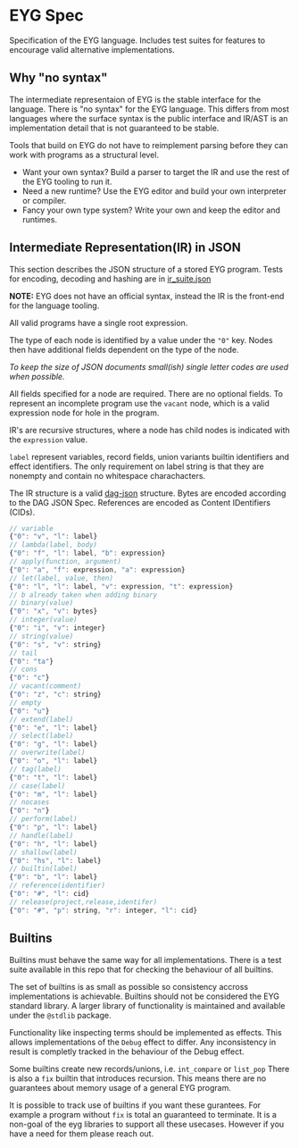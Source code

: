 # EYG Spec

Specification of the EYG language.
Includes test suites for features to encourage valid alternative implementations.

## Why "no syntax"

The intermediate representaion of EYG is the stable interface for the language.
There is "no syntax" for the EYG language. This differs from most languages where the surface syntax is the public interface and IR/AST is an implementation detail that is not guaranteed to be stable.

Tools that build on EYG do not have to reimplement parsing before they can work with programs as a structural level.

- Want your own syntax? Build a parser to target the IR and use the rest of the EYG tooling to run it. 
- Need a new runtime? Use the EYG editor and build your own interpreter or compiler.
- Fancy your own type system? Write your own and keep the editor and runtimes.

## Intermediate Representation(IR) in JSON

This section describes the JSON structure of a stored EYG program.
Tests for encoding, decoding and hashing are in [ir_suite.json](./ir_suite.json)

**NOTE:** EYG does not have an official syntax, instead the IR is the front-end for the language tooling.

All valid programs have a single root expression.

The type of each node is identified by a value under the `"0"` key.
Nodes then have additional fields dependent on the type of the node.

*To keep the size of JSON documents small(ish) single letter codes are used when possible.*

All fields specified for a node are required.
There are no optional fields.
To represent an incomplete program use the `vacant` node, which is a valid expression node for hole in the program.

IR's are recursive structures, where a node has child nodes is indicated with the `expression` value.

`label` represent variables, record fields, union variants builtin identifiers and effect identifiers.
The only requirement on label string is that they are nonempty and contain no whitespace charachacters.

The IR structure is a valid [dag-json](https://ipld.io/docs/codecs/known/dag-json/) structure.
Bytes are encoded according to the DAG JSON Spec. 
References are encoded as Content IDentifiers (CIDs).

```js
// variable
{"0": "v", "l": label}
// lambda(label, body)
{"0": "f", "l": label, "b": expression}
// apply(function, argument)
{"0": "a", "f": expression, "a": expression}
// let(label, value, then)
{"0": "l", "l": label, "v": expression, "t": expression}
// b already taken when adding binary
// binary(value)
{"0": "x", "v": bytes}
// integer(value)
{"0": "i", "v": integer}
// string(value)
{"0": "s", "v": string}
// tail
{"0": "ta"}
// cons
{"0": "c"}
// vacant(comment)
{"0": "z", "c": string}
// empty
{"0": "u"}
// extend(label)
{"0": "e", "l": label}
// select(label)
{"0": "g", "l": label}
// overwrite(label)
{"0": "o", "l": label}
// tag(label)
{"0": "t", "l": label}
// case(label)
{"0": "m", "l": label}
// nocases
{"0": "n"}
// perform(label)
{"0": "p", "l": label}
// handle(label)
{"0": "h", "l": label}
// shallow(label)
{"0": "hs", "l": label}
// builtin(label)
{"0": "b", "l": label}
// reference(identifier)
{"0": "#", "l": cid}
// release(project,release,identifer)
{"0": "#", "p": string, "r": integer, "l": cid}
```

## Builtins

Builtins must behave the same way for all implementations.
There is a test suite available in this repo that for checking the behaviour of all builtins.

The set of builtins is as small as possible so consistency accross implementations is achievable.
Builtins should not be considered the EYG standard library.
A larger library of functionality is maintained and available under the `@stdlib` package.

Functionality like inspecting terms should be implemented as effects.
This allows implementations of the `Debug` effect to differ.
Any inconsistency in result is completly tracked in the behaviour of the Debug effect.

Some builtins create new records/unions, i.e. `int_compare` or `list_pop`
There is also a `fix` builtin that introduces recursion.
This means there are no guarantees about memory usage of a general EYG program.

It is possible to track use of builtins if you want these gurantees.
For example a program without `fix` is total an guaranteed to terminate.
It is a non-goal of the eyg libraries to support all these usecases.
However if you have a need for them please reach out.

